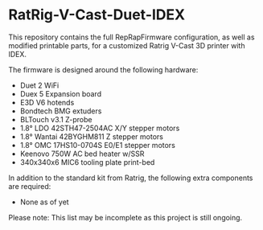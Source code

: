 # RatRig-V-Cast-Duet-IDEX
This repository contains the full RepRapFirmware configuration, as well as modified printable parts, for a customized Ratrig V-Cast 3D printer with IDEX.

The firmware is designed around the following hardware:
* Duet 2 WiFi
* Duex 5 Expansion board
* E3D V6 hotends
* Bondtech BMG extuders
* BLTouch v3.1 Z-probe
* 1.8° LDO 42STH47-2504AC X/Y stepper motors
* 1.8° Wantai 42BYGHM811 Z stepper motors
* 1.8° OMC 17HS10-0704S E0/E1 stepper motors
* Keenovo 750W AC bed heater w/SSR
* 340x340x6 MIC6 tooling plate print-bed

In addition to the standard kit from Ratrig, the following extra components are required:
* None as of yet

Please note: This list may be incomplete as this project is still ongoing.